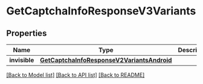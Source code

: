 # GetCaptchaInfoResponseV3Variants

## Properties
Name | Type | Description | Notes
------------ | ------------- | ------------- | -------------
**invisible** | [**GetCaptchaInfoResponseV2VariantsAndroid**](GetCaptchaInfoResponseV2VariantsAndroid.md) |  | 

[[Back to Model list]](../README.md#documentation-for-models) [[Back to API list]](../README.md#documentation-for-api-endpoints) [[Back to README]](../README.md)


